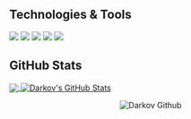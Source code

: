 ## Technologies & Tools
![](https://img.shields.io/badge/Windows-informational?style=flat&logo=Windows&logoColor=blue&color=gray)
![](https://img.shields.io/badge/VSCode-informational?style=flat&logo=Visual-Studio-Code&logoColor=blue&color=gray)
![](https://img.shields.io/badge/JavaScript-informational?style=flat&logo=javascript&logoColor=edd84e&color=gray)
![](https://img.shields.io/badge/Python-informational?style=flat&logo=python&logoColor=blue&color=gray)
![](https://img.shields.io/badge/Heroku-informational?style=flat&logo=Heroku&logoColor=430098&color=gray)

## GitHub Stats
<a href="https://github.com/D4rkov">
  <img align="center" src="https://github-readme-stats-d4rkov.vercel.app/api/top-langs/?username=D4rkov&theme=github_dark&langs_count=4" />
</a>
<a href="https://github.com/D4rkov">
  <img align="center" src="https://github-readme-stats-d4rkov.vercel.app/api?username=D4rkov&theme=github_dark&show_icons=true&line_height=27&count_private=true" alt="Darkov's GitHub Stats" />
</a>
<p align="center"><img align="center" src="https://count.getloli.com/@D4rkov?theme=moebooru" alt="Darkov Github" /></p>
